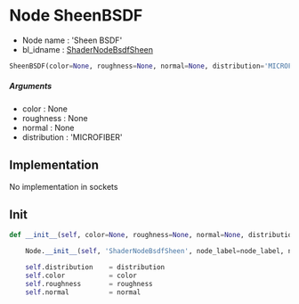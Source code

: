 # Node SheenBSDF

- Node name : 'Sheen BSDF'
- bl_idname : [ShaderNodeBsdfSheen](https://docs.blender.org/api/current/bpy.types.ShaderNodeBsdfSheen.html)


``` python
SheenBSDF(color=None, roughness=None, normal=None, distribution='MICROFIBER', node_label=None, node_color=None)
```
##### Arguments

- color : None
- roughness : None
- normal : None
- distribution : 'MICROFIBER'

## Implementation

No implementation in sockets

## Init

``` python
def __init__(self, color=None, roughness=None, normal=None, distribution='MICROFIBER', node_label=None, node_color=None):

    Node.__init__(self, 'ShaderNodeBsdfSheen', node_label=node_label, node_color=node_color)

    self.distribution    = distribution
    self.color           = color
    self.roughness       = roughness
    self.normal          = normal
```
